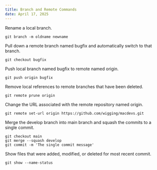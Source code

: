 ```yaml
---
title: Branch and Remote Commands
date: April 17, 2025
---
```


Rename a local branch.

```
git branch -m oldname newname
```

Pull down a remote branch named bugfix and automatically switch to that branch.

```
git checkout bugfix
```

Push local branch named bugfix to remote named origin.

```
git push origin bugfix
```

Remove local references to remote branches that have been deleted.

```
git remote prune origin
```

Change the URL associated with the remote repository named origin.

```
git remote set-url origin https://github.com/wigging/macdevs.git
```

Merge the develop branch into main branch and squash the commits to a single commit.

```
git checkout main
git merge --squash develop
git commit -m 'The single commit message'
```

Show files that were added, modified, or deleted for most recent commit.

```
git show --name-status
```
